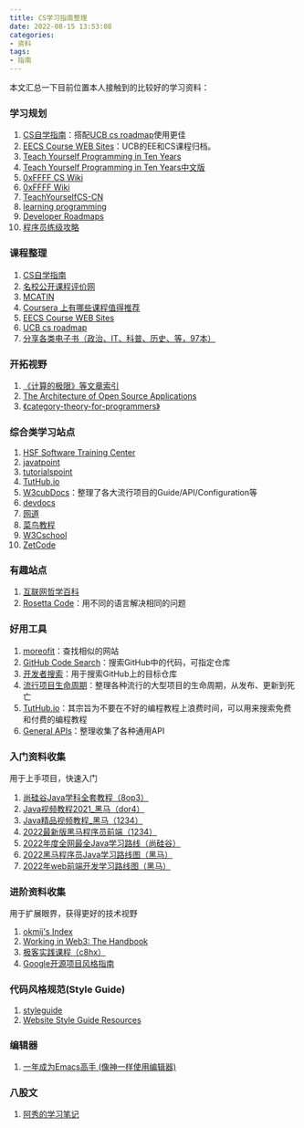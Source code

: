 ```yaml
---
title: CS学习指南整理
date: 2022-08-15 13:53:08
categories:
- 资料
tags:
- 指南
---
```


本文汇总一下目前位置本人接触到的比较好的学习资料：
<!--more-->

### 学习规划
1. [CS自学指南](https://csdiy.wiki/)：搭配[UCB cs roadmap](https://hkn.eecs.berkeley.edu/courseguides)使用更佳
2. [EECS Course WEB Sites](https://inst.eecs.berkeley.edu/classes-eecs.html)：UCB的EE和CS课程归档。
3. [Teach Yourself Programming in Ten Years](http://norvig.com/21-days.html)
4. [Teach Yourself Programming in Ten Years中文版](https://zhuanlan.zhihu.com/p/30742986)
5. [0xFFFF CS Wiki](https://www.yuque.com/0xffff.one/cs-learning)
6. [0xFFFF Wiki](https://wiki.0xffff.one/)
7. [TeachYourselfCS-CN](https://github.com/izackwu/TeachYourselfCS-CN/blob/master/TeachYourselfCS-CN.md)
8. [learning programming](https://www.reddit.com/r/learnprogramming/wiki/faq/)
9. [Developer Roadmaps](https://roadmap.sh/)
10. [程序员练级攻略](https://time.geekbang.org/column/article/8216?code=%20HH8ceM6XIVutB%2F1Oj496tkAnq4o7HBjSZf%20t0Wy4qM%3D)
### 课程整理
1. [CS自学指南](https://csdiy.wiki/)
2. [名校公开课程评价网](https://conanhujinming.github.io/comments-for-awesome-courses/index.html)
3. [MCATIN](https://www.mcatin.com/index)
4. [Coursera 上有哪些课程值得推荐](https://www.zhihu.com/question/22436320/answer/32477238)
5. [EECS Course WEB Sites](https://inst.eecs.berkeley.edu/classes-eecs.html)
6. [UCB cs roadmap](https://hkn.eecs.berkeley.edu/courseguides)
7. [分享各类电子书（政治、IT、科普、历史、等，97本）](https://program-think.blogspot.com/2021/05/share-books.html)

### 开拓视野
1. [《计算的极限》等文章索引](https://fwjmath.wordpress.com/recommended-list/)
2. [The Architecture of Open Source Applications](https://aosabook.org/en/index.html)
3. [《category-theory-for-programmers》](https://bartoszmilewski.com/2014/10/28/category-theory-for-programmers-the-preface/)

### 综合类学习站点
1. [HSF Software Training Center](https://hepsoftwarefoundation.org/training/curriculum.html)
2. [javatpoint](https://www.javatpoint.com/)
3. [tutorialspoint](https://www.tutorialspoint.com/index.htm)
4. [TutHub.io](https://www.tuthub.io/)
5. [W3cubDocs](https://docs.w3cub.com/vite/)：整理了各大流行项目的Guide/API/Configuration等
6. [devdocs](https://devdocs.io/)
7. [网道](https://wangdoc.com/)
8. [菜鸟教程](https://www.runoob.com/)
9. [W3Cschool](https://www.w3cschool.cn/)
10. [ZetCode](https://zetcode.com/all/)
### 有趣站点
1. [互联网哲学百科](https://iep.utm.edu/)
2. [Rosetta Code](https://rosettacode.org/wiki/Rosetta_Code)：用不同的语言解决相同的问题

### 好用工具
1. [moreofit](http://www.moreofit.com/)：查找相似的网站
2. [GitHub Code Search](https://cs.github.com/?scopeName=All+repos&scope=&q=)：搜索GitHub中的代码，可指定仓库
3. [开发者搜索](https://kaifa.baidu.com/)：用于搜索GitHub上的目标仓库
4. [流行项目生命周期](https://endoflife.date/)：整理各种流行的大型项目的生命周期，从发布、更新到死亡
5.  [TutHub.io](https://www.tuthub.io/)：其宗旨为不要在不好的编程教程上浪费时间，可以用来搜索免费和付费的编程教程
6. [General APIs](https://m3o.com/explore)：整理收集了各种通用API


### 入门资料收集
用于上手项目，快速入门
1. [尚硅谷Java学科全套教程（8op3）](https://pan.baidu.com/share/init?surl=Kg7UUpO3wwALX6x28cWA7A#list/path=%2F%E5%B0%9A%E7%A1%85%E8%B0%B7Java%E5%AD%A6%E7%A7%91%E5%85%A8%E5%A5%97%E6%95%99%E7%A8%8B%EF%BC%88%E6%80%BB207.77GB%EF%BC%89)
2. [Java视频教程2021_黑马（dor4）](https://pan.baidu.com/share/init?surl=LxIxcHDO7SYB96SE-GZfuQ#list/path=%2Fsharelink3232509500-994016065012907%2Fjava%E8%A7%86%E9%A2%91%E6%95%99%E7%A8%8B2021&parentPath=%2Fsharelink3232509500-994016065012907)
3. [Java精品视频教程_黑马（1234）](https://pan.baidu.com/share/init?surl=oPdzQ7vO2bivTYtttD1jfw#list/path=%2F&parentPath=%2Fsharelink3232509500-1002206530988551)
4. [2022最新版黑马程序员前端（1234）](https://pan.baidu.com/share/init?surl=5yVOafBdEz3VU6hvYCOsYA#list/path=%2Fsharelink3232509500-464559482111384%2F2022%E6%9C%80%E6%96%B0%E7%89%88%E9%BB%91%E9%A9%AC%E7%A8%8B%E5%BA%8F%E5%91%98%E5%89%8D%E7%AB%AF%E5%AD%A6%E4%B9%A0%E8%B7%AF%E7%BA%BF%E5%9B%BE&parentPath=%2Fsharelink3232509500-464559482111384)
5. [2022年度全网最全Java学习路线（尚硅谷）](https://www.bilibili.com/read/cv5216534?spm_id_from=333.999.0.0)
6. [2022黑马程序员Java学习路线图（黑马）](https://www.bilibili.com/read/cv9965357?from=articleDetail)
7. [2022年web前端开发学习路线图（黑马）](https://www.bilibili.com/read/cv10431130)


### 进阶资料收集
用于扩展眼界，获得更好的技术视野
1. [okmij's Index](https://okmij.org/ftp/)
2. [Working in Web3: The Handbook](https://www.smsunarto.com/web3)
3. [极客实践课程（c8hx）](https://cloud.189.cn/web/share?code=yIbuMnUFjmYz)
4. [Google开源项目风格指南](https://zh-google-styleguide.readthedocs.io/en/latest/)

### 代码风格规范(Style Guide)
1. [styleguide](https://github.com/google/styleguide)
2. [Website Style Guide Resources](http://styleguides.io/)

### 编辑器
1. [一年成为Emacs高手 (像神一样使用编辑器)](https://github.com/redguardtoo/mastering-emacs-in-one-year-guide/blob/master/guide-zh.org)

### 八股文
1. [阿秀的学习笔记](https://interviewguide.cn/)


